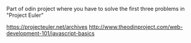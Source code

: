 Part of odin project where you have to solve the first three problems in "Project Euler"

https://projecteuler.net/archives
http://www.theodinproject.com/web-development-101/javascript-basics 